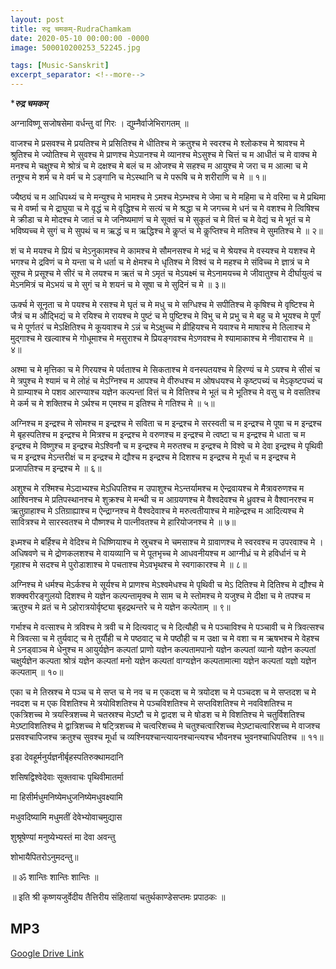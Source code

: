 ```yaml
---
layout: post
title: रुद्र चमकम्-RudraChamkam
date: 2020-05-10 00:00:00 -0000
image: 500010200253_52245.jpg

tags: [Music-Sanskrit]
excerpt_separator: <!--more-->
---
```


 <!--more-->

****रुद्र चमकम्***

अग्नाविष्णू सजोषसेमा वर्धन्तु वां गिरः । 
द्युम्नैर्वाजेभिरागतम् ॥

वाजश्च मे प्रसवश्च मे प्रयतिश्च मे प्रसितिश्च मे धीतिश्च मे क्रतुश्च मे स्वरश्च मे श्लोकश्च मे श्रावश्च मे श्रुतिश्च मे ज्योतिश्च मे सुवश्च मे प्राणश्च मेऽपानश्च मे व्यानश्च मेऽसुश्च मे चित्तं च म आधीतं च मे वाक्च मे मनश्च मे चक्षुश्च मे श्रोत्रं च मे दक्षश्च मे बलं च म ओजश्च मे सहश्च म आयुश्च मे जरा च म आत्मा च मे तनूश्च मे शर्म च मे वर्म च मे ऽङ्गानि च मेऽस्थानि च मे परूषि च मे शरीराणि च मे ॥ १॥

ज्यैष्ठ्यं च म आधिपथ्यं च मे मन्युश्च मे भामश्च मे ऽमश्च मेऽम्भश्च मे जेमा च मे महिमा च मे वरिमा च मे प्रथिमा च मे वर्ष्मा च मे द्राघुया च मे वृद्धं च मे वृद्धिश्च मे सत्यं च मे श्रद्धा च मे जगच्च मे धनं च मे वशश्च मे त्विषिश्च मे क्रीडा च मे मोदश्च मे जातं च मे जनिष्यमाणं च मे सूक्तं च मे सुकृतं च मे वित्तं च मे वेद्यं च मे भूतं च मे भविष्यच्च मे सुगं च मे सुपथं च म ऋद्धं च म ऋद्धिश्च मे कॢप्तं च मे कॢप्तिश्च मे मतिश्च मे सुमतिश्च मे ॥ २॥

शं च मे मयश्च मे प्रियं च मेऽनुकामश्च मे कामश्च मे सौमनसश्च मे भद्रं च मे श्रेयश्च मे वस्यश्च मे यशश्च मे भगश्च मे द्रविणं च मे यन्ता च मे धर्ता च मे क्षेमश्च मे धृतिश्च मे विश्वं च मे महश्च मे संविच्च मे ज्ञात्रं च मे सूश्च मे प्रसूश्च मे सीरं च मे लयश्च म ऋतं च मे ऽमृतं च मेऽयक्ष्मं च मेऽनामयच्च मे जीवातुश्च मे दीर्घायुत्वं च मेऽनमित्रं च मेऽभयं च मे सुगं च मे शयनं च मे सूषा च मे सुदिनं च मे ॥ ३॥

ऊर्क्च मे सूनृता च मे पयश्च मे रसश्च मे घृतं च मे मधु च मे सग्धिश्च मे सपीतिश्च मे कृषिश्च मे वृष्टिश्च मे जैत्रं च म औद्भिद्यं च मे रयिश्च मे रायश्च मे पुष्टं च मे पुष्टिश्च मे विभु च मे प्रभु च मे बहु च मे भूयश्च मे पूर्णं च मे पूर्णतरं च मेऽक्षितिश्च मे कूयवाश्च मे ऽन्नं च मेऽक्षुच्च मे व्रीहियश्च मे यवाश्च मे माषाश्च मे तिलाश्च मे मुद्गाश्च मे खल्वाश्च मे गोधूमाश्च मे मसुराश्च मे प्रियङ्गवश्च मेऽणवश्च मे श्यामाकाश्च मे नीवाराश्च मे ॥ ४॥

अश्मा च मे मृत्तिका च मे गिरयश्च मे पर्वताश्च मे सिकताश्च मे वनस्पतयश्च मे हिरण्यं च मे ऽयश्च मे सीसं च मे त्रपुश्च मे श्यामं च मे लोहं च मेऽग्निश्च म आपश्च मे वीरुधश्च म ओषधयश्च मे कृष्टपच्यं च मेऽकृष्टपच्यं च मे ग्राम्याश्च मे पशव आरण्याश्च यज्ञेन कल्पन्तां वित्तं च मे वित्तिश्च मे भूतं च मे भूतिश्च मे वसु च मे वसतिश्च मे कर्म च मे शक्तिश्च मे ऽर्थश्च म एमश्च म इतिश्च मे गतिश्च मे ॥ ५॥

अग्निश्च म इन्द्रश्च मे सोमश्च म इन्द्रश्च मे सविता च म इन्द्रश्च मे सरस्वती च म इन्द्रश्च मे पूषा च म इन्द्रश्च मे बृहस्पतिश्च म इन्द्रश्च मे मित्रश्च म इन्द्रश्च मे वरुणश्च म इन्द्रश्च मे त्वष्टा च म इन्द्रश्च मे धाता च म इन्द्रश्च मे विष्णुश्च म इन्द्रश्च मेऽश्विनौ च म इन्द्रश्च मे मरुतश्च म इन्द्रश्च मे विश्वे च मे देवा इन्द्रश्च मे पृथिवी च म इन्द्रश्च मेऽन्तरीक्षं च म इन्द्रश्च मे द्यौश्च म इन्द्रश्च मे दिशश्च म इन्द्रश्च मे मूर्धा च म इन्द्रश्च मे प्रजापतिश्च म इन्द्रश्च मे ॥ ६॥

अशुश्च मे रश्मिश्च मेऽदाभ्यश्च मेऽधिपतिश्च म उपाशुश्च मेऽन्तर्यामश्च म ऐन्द्रवायश्च मे मैत्रावरुणश्च म आश्विनश्च मे प्रतिपस्थानश्च मे शुक्रश्च मे मन्थी च म आग्रयणश्च मे वैश्वदेवश्च मे ध्रुवश्च मे वैश्वानरश्च म ऋतुग्राहाश्च मे ऽतिग्राह्याश्च म ऐन्द्राग्नश्च मे वैश्वदेवाश्च मे मरुत्वतीयाश्च मे माहेन्द्रश्च म आदित्यश्च मे सावित्रश्च मे सारस्वतश्च मे पौष्णश्च मे पात्नीवतश्च मे हारियोजनश्च मे ॥ ७॥

इध्मश्च मे बर्हिश्च मे वेदिश्च मे धिष्णियाश्च मे स्रुचश्च मे चमसाश्च मे ग्रावाणश्च मे स्वरवश्च म उपरवाश्च मे । अधिषवणे च मे द्रोणकलशश्च मे वायव्यानि च मे पूतभृच्च मे आधवनीयश्च म आग्नीध्रं च मे हविर्धानं च मे गृहाश्च मे सदश्च मे पुरोडाशाश्च मे पचताश्च मेऽवभृथश्च मे स्वगाकारश्च मे ॥ ८॥

अग्निश्च मे धर्मश्च मेऽर्कश्च मे सूर्यश्च मे प्राणश्च मेऽश्वमेधश्च मे पृथिवी च मेऽ दितिश्च मे दितिश्च मे द्यौश्च मे शक्क्वरीरङ्गुलयो दिशश्च मे यज्ञेन कल्पन्तामृक्च मे साम च मे स्तोमश्च मे यजुश्च मे दीक्षा च मे तपश्च म ऋतुश्च मे व्रतं च मे ऽहोरात्रयोर्वृष्ट्या बृहद्रथन्तरे च मे यज्ञेन कल्पेताम् ॥ ९॥

गर्भाश्च मे वत्साश्च मे त्रविश्च मे त्रवी च मे दित्यवाट् च मे दित्यौही च मे पञ्चाविश्च मे पञ्चावी च मे त्रिवत्सश्च मे त्रिवत्सा च मे तुर्यवाट् च मे तुर्यौही च मे पष्ठवाट् च मे पष्ठौही च म उक्षा च मे वशा च म ऋषभश्च मे वेहश्च मे ऽनड्वाञ्च मे धेनुश्च म आयुर्यज्ञेन कल्पतां प्राणो यज्ञेन कल्पतामपानो यज्ञेन कल्पतां व्यानो यज्ञेन कल्पतां चक्षुर्यज्ञेन कल्पता श्रोत्रं यज्ञेन कल्पतां मनो यज्ञेन कल्पतां वाग्यज्ञेन कल्पतामात्मा यज्ञेन कल्पतां यज्ञो यज्ञेन कल्पताम् ॥ १०॥

एका च मे तिस्रश्च मे पञ्च च मे सप्त च मे नव च म एकदश च मे त्रयोदश च मे पञ्चदश च मे सप्तदश च मे नवदश च म एक विशतिश्च मे त्रयोविशतिश्च मे पञ्चविशतिश्च मे सप्तविशतिश्च मे नवविशतिश्च म एकत्रिशच्च मे त्रयस्त्रिशच्च मे चतस्रश्च मेऽष्टौ च मे द्वादश च मे षोडश च मे विशतिश्च मे चतुर्विशतिश्च मेऽष्टाविशतिश्च मे द्वात्रिशच्च मे षट्त्रिशच्च मे चत्वरिशच्च मे चतुश्चत्वारिशच्च मेऽष्टाचत्वारिशच्च मे वाजश्च प्रसवश्चापिजश्च क्रतुश्च सुवश्च मूर्धा च व्यश्नियश्चान्त्यायनश्चान्त्यश्च भौवनश्च भुवनश्चाधिपतिश्च ॥ ११॥

इडा देवहूर्मनुर्यज्ञनीर्बृहस्पतिरुक्थामदानि

शसिषद्विश्वेदेवाः सूक्तवाचः पृथिवीमातर्मा

मा हिसीर्मधुमनिष्येमधुजनिष्येमधुवक्ष्यामि

मधुवदिष्यामि मधुमतीं देवेभ्योवाचमुद्यास

शुश्रूषेण्यां मनुष्येभ्यस्तं मा देवा अवन्तु

शोभायैपितरोऽनुमदन्तु॥

॥ ॐ शान्तिः शान्तिः शान्तिः ॥

॥ इति श्री कृष्णयजुर्वेदीय तैत्तिरीय संहितायां चतुर्थकाण्डेसप्तमः प्रपाठकः ॥﻿


## MP3

[Google Drive Link][Google Drive Link]

[Google Drive Link]: https://drive.google.com/file/d/1-orF-asRb8hDYmgvQjTaCp3-EZcX4IrY/view?usp=sharing
